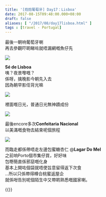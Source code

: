 ```yaml
---
title: '[抱抱葡萄牙] Day17：Lisboa'
date: 2017-08-15T09:48:00.000+08:00
draft: false
aliases: [ "/2017/08/day17lisboa.html" ]
tags : [travel - Portugal]
---
```


最後一朝响葡萄牙喇  
再去參觀吓啲睇咗就唔漏網嘅魚仔先  

[![](https://c1.staticflickr.com/5/4365/35592849523_0d62855eca_z.jpg)](https://c1.staticflickr.com/5/4365/35592849523_0d62855eca_z.jpg)

**Sé de Lisboa**  
咦？夜景嚟嘅？  
係呀，擒晚影今朝先入去  
因為朝早影佢背光嘛  

[![](https://c1.staticflickr.com/5/4411/35592994693_6d8485cfd0_z.jpg)](https://c1.staticflickr.com/5/4411/35592994693_6d8485cfd0_z.jpg)

裡面嘅日光，普通日光無神蹟成份  

[![](https://c1.staticflickr.com/5/4349/36400824175_aeda3e00ac_z.jpg)](https://c1.staticflickr.com/5/4349/36400824175_aeda3e00ac_z.jpg)

最後encore多次**Confeitaria Nacional**  
以美滿嘅食物去結束呢個旅程  

[![](https://c1.staticflickr.com/5/4403/35593307273_47927ee997_z.jpg)](https://c1.staticflickr.com/5/4403/35593307273_47927ee997_z.jpg)

而臨走都係帶唔走左邊包蜜糖杏仁 @**Lagar Do Mel**  
之前响Porto個市集仔買，好好味  
包嘢簡直係邪惡嘅化身  
基本上開咗個袋就唔使旨意留得返下次食  
...所以只係帶得樽合桃蜜返屋企  
就係咁告別呢個陌生中又帶啲熟悉嘅國家喇。  
  

{{<portugal>}}  
